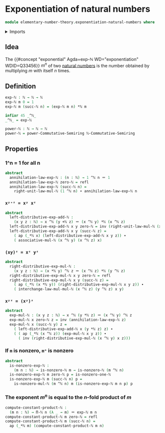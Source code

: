 # Exponentiation of natural numbers

```agda
module elementary-number-theory.exponentiation-natural-numbers where
```

<details><summary>Imports</summary>

```agda
open import commutative-algebra.powers-of-elements-commutative-semirings

open import elementary-number-theory.addition-natural-numbers
open import elementary-number-theory.multiplication-natural-numbers
open import elementary-number-theory.natural-numbers
open import elementary-number-theory.products-of-natural-numbers
open import elementary-number-theory.semiring-of-natural-numbers

open import foundation.action-on-identifications-functions
open import foundation.identity-types
```

</details>

## Idea

The {{#concept "exponential" Agda=exp-ℕ WD="exponentiation" WDID=Q33456}} $m^n$
of two [natural numbers](elementary-number-theory.natural-numbers.md) is the
number obtained by multiplying $m$ with itself $n$ times.

## Definition

```agda
exp-ℕ : ℕ → ℕ → ℕ
exp-ℕ m 0 = 1
exp-ℕ m (succ-ℕ n) = (exp-ℕ m n) *ℕ m

infixr 45 _^ℕ_
_^ℕ_ = exp-ℕ
```

```agda
power-ℕ : ℕ → ℕ → ℕ
power-ℕ = power-Commutative-Semiring ℕ-Commutative-Semiring
```

## Properties

### 1^n = 1 for all n

```agda
abstract
  annihilation-law-exp-ℕ : (n : ℕ) → 1 ^ℕ n ＝ 1
  annihilation-law-exp-ℕ zero-ℕ = refl
  annihilation-law-exp-ℕ (succ-ℕ n) =
    right-unit-law-mul-ℕ (1 ^ℕ n) ∙ annihilation-law-exp-ℕ n
```

### `xʸ⁺ᶻ = xʸ xᶻ`

```agda
abstract
  left-distributive-exp-add-ℕ :
    (x y z : ℕ) → x ^ℕ (y +ℕ z) ＝ (x ^ℕ y) *ℕ (x ^ℕ z)
  left-distributive-exp-add-ℕ x y zero-ℕ = inv (right-unit-law-mul-ℕ (x ^ℕ y))
  left-distributive-exp-add-ℕ x y (succ-ℕ z) =
    ( ap (_*ℕ x) (left-distributive-exp-add-ℕ x y z)) ∙
    ( associative-mul-ℕ (x ^ℕ y) (x ^ℕ z) x)
```

### `(xy)ᶻ = xᶻ yᶻ`

```agda
abstract
  right-distributive-exp-mul-ℕ :
    (x y z : ℕ) → (x *ℕ y) ^ℕ z ＝ (x ^ℕ z) *ℕ (y ^ℕ z)
  right-distributive-exp-mul-ℕ x y zero-ℕ = refl
  right-distributive-exp-mul-ℕ x y (succ-ℕ z) =
    ( ap (_*ℕ (x *ℕ y)) (right-distributive-exp-mul-ℕ x y z)) ∙
    ( interchange-law-mul-mul-ℕ (x ^ℕ z) (y ^ℕ z) x y)
```

### `xʸᶻ = (xʸ)ᶻ`

```agda
abstract
  exp-mul-ℕ : (x y z : ℕ) → x ^ℕ (y *ℕ z) ＝ (x ^ℕ y) ^ℕ z
  exp-mul-ℕ x zero-ℕ z = inv (annihilation-law-exp-ℕ z)
  exp-mul-ℕ x (succ-ℕ y) z =
    ( left-distributive-exp-add-ℕ x (y *ℕ z) z) ∙
    ( ( ap (_*ℕ (x ^ℕ z)) (exp-mul-ℕ x y z)) ∙
      ( inv (right-distributive-exp-mul-ℕ (x ^ℕ y) x z)))
```

### If `m` is nonzero, `mⁿ` is nonzero

```agda
abstract
  is-nonzero-exp-ℕ :
    (m n : ℕ) → is-nonzero-ℕ m → is-nonzero-ℕ (m ^ℕ n)
  is-nonzero-exp-ℕ m zero-ℕ p = is-nonzero-one-ℕ
  is-nonzero-exp-ℕ m (succ-ℕ n) p =
    is-nonzero-mul-ℕ (m ^ℕ n) m (is-nonzero-exp-ℕ m n p) p
```

### The exponent $m^n$ is equal to the $n$-fold product of $m$

```agda
compute-constant-product-ℕ :
  (m n : ℕ) → Π-ℕ n (λ _ → m) ＝ exp-ℕ m n
compute-constant-product-ℕ m zero-ℕ = refl
compute-constant-product-ℕ m (succ-ℕ n) =
  ap (_*ℕ m) (compute-constant-product-ℕ m n)
```
